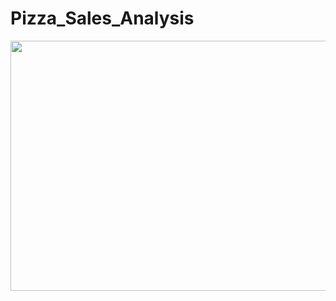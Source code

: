 # Pizza_Sales_Analysis
<img width =1000 height= 400 src="https://images.pexels.com/photos/315755/pexels-photo-315755.jpeg?auto=compress&cs=tinysrgb&w=600">
